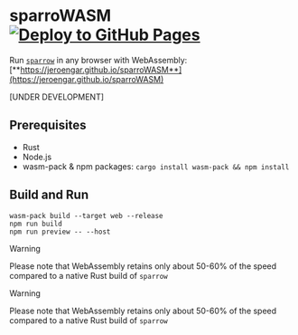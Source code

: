 # sparroWASM [![Deploy to GitHub Pages](https://github.com/JeroenGar/sparroWASM/actions/workflows/deploy.yml/badge.svg)](https://github.com/JeroenGar/sparroWASM/actions/workflows/deploy.yml)

Run [`sparrow`](https://github.com/JeroenGar/sparrow) in any browser with WebAssembly:
<br>
[**https://jeroengar.github.io/sparroWASM**](https://jeroengar.github.io/sparroWASM)

[UNDER DEVELOPMENT]

## Prerequisites
- Rust
- Node.js
- wasm-pack & npm packages: `cargo install wasm-pack && npm install`


## Build and Run
```
wasm-pack build --target web --release
npm run build
npm run preview -- --host
```

> [!WARNING]
> Please note that WebAssembly retains only about 50-60% of the speed compared to a native Rust build of `sparrow`

> [!WARNING]
> Please note that WebAssembly retains only about 50-60% of the speed compared to a native Rust build of `sparrow`
